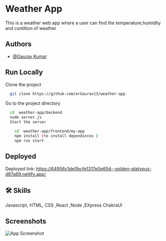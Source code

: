 
# Weather App

 This is a weather web app where a user can find the temperature,humidity and contition of weather


## Authors

- [@Gaurav Kumar](https://github.com/erGaurav13)


## Run Locally

Clone the project

```bash
  git clone https://github.com/erGaurav13/weather-app
```

Go to the project directory

```bash
  cd  weather-app/backend
  node server.js
  Start the server

```

 

```bash
    cd  weather-app/frontend/my-app
    npm install (to install dependinces )
    npm run start
```



 


##  Deployed 

 Deployed link: https://64956c1de0bcfe1317e0e65d--golden-platypus-d87a69.netlify.app/
## 🛠 Skills
Javascript, HTML, CSS ,React ,Node ,EXpress ChakraUI


## Screenshots

![App Screenshot](https://ik.imagekit.io/2k1lhlozk0/weather.PNG?updatedAt=1687520454569)

